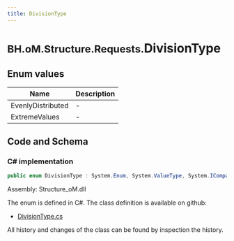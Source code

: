 ```yaml
---
title: DivisionType
---
```


# <small>BH.oM.Structure.Requests.</small>**DivisionType**



## Enum values

| Name            | Description                                                    |
|-----------------|----------------------------------------------------------------|
| EvenlyDistributed |  -  |
| ExtremeValues |  -  |


## Code and Schema

### C# implementation

``` C# title="C#"
public enum DivisionType : System.Enum, System.ValueType, System.IComparable, System.ISpanFormattable, System.IFormattable, System.IConvertible
```

Assembly: Structure_oM.dll

The enum is defined in C#. The class definition is available on github:

- [DivisionType.cs](https://github.com/BHoM/BHoM/blob/develop/Structure_oM/Requests\Enum\DivisionType.cs)

All history and changes of the class can be found by inspection the history.
